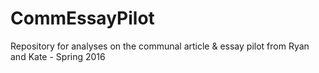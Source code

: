 # CommEssayPilot
Repository for analyses on the communal article & essay pilot from Ryan and Kate - Spring 2016
